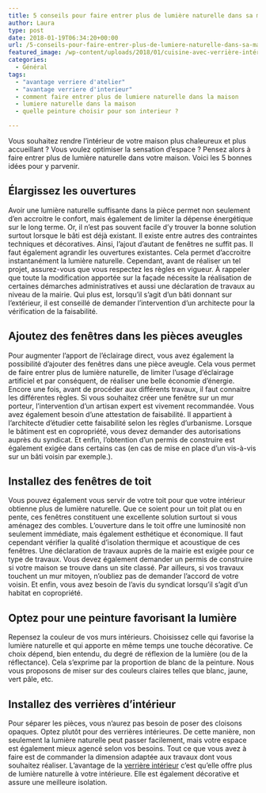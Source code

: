 ```yaml
---
title: 5 conseils pour faire entrer plus de lumière naturelle dans sa maison
author: Laura
type: post
date: 2018-01-19T06:34:20+00:00
url: /5-conseils-pour-faire-entrer-plus-de-lumiere-naturelle-dans-sa-maison/
featured_image: /wp-content/uploads/2018/01/cuisine-avec-verrière-intérieure-cuisine-béton-parquet-massif.jpg
categories:
  - Général
tags:
  - "avantage verriere d'atelier"
  - "avantage verriere d'interieur"
  - comment faire entrer plus de lumiere naturelle dans la maison
  - lumiere naturelle dans la maison
  - quelle peinture choisir pour son interieur ?

---
```

Vous souhaitez rendre l’intérieur de votre maison plus chaleureux et plus accueillant ? Vous voulez optimiser la sensation d’espace ? Pensez alors à faire entrer plus de lumière naturelle dans votre maison. Voici les 5 bonnes idées pour y parvenir.

## Élargissez les ouvertures

Avoir une lumière naturelle suffisante dans la pièce permet non seulement d’en accroitre le confort, mais également de limiter la dépense énergétique sur le long terme. Or, il n’est pas souvent facile d’y trouver la bonne solution surtout lorsque le bâti est déjà existant. Il existe entre autres des contraintes techniques et décoratives. Ainsi, l’ajout d’autant de fenêtres ne suffit pas. Il faut également agrandir les ouvertures existantes. Cela permet d’accroitre instantanément la lumière naturelle. Cependant, avant de réaliser un tel projet, assurez-vous que vous respectez les règles en vigueur. À rappeler que toute la modification apportée sur la façade nécessite la réalisation de certaines démarches administratives et aussi une déclaration de travaux au niveau de la mairie. Qui plus est, lorsqu’il s’agit d’un bâti donnant sur l’extérieur, il est conseillé de demander l’intervention d’un architecte pour la vérification de la faisabilité.

## Ajoutez des fenêtres dans les pièces aveugles

Pour augmenter l’apport de l’éclairage direct, vous avez également la possibilité d’ajouter des fenêtres dans une pièce aveugle. Cela vous permet de faire entrer plus de lumière naturelle, de limiter l’usage d’éclairage artificiel et par conséquent, de réaliser une belle économie d’énergie. Encore une fois, avant de procéder aux différents travaux, il faut connaitre les différentes règles. Si vous souhaitez créer une fenêtre sur un mur porteur, l’intervention d’un artisan expert est vivement recommandée. Vous avez également besoin d’une attestation de faisabilité. Il appartient à l’architecte d’étudier cette faisabilité selon les règles d’urbanisme. Lorsque le bâtiment est en copropriété, vous devez demander des autorisations auprès du syndicat. Et enfin, l’obtention d’un permis de construire est également exigée dans certains cas (en cas de mise en place d’un vis-à-vis sur un bâti voisin par exemple.).

## Installez des fenêtres de toit

Vous pouvez également vous servir de votre toit pour que votre intérieur obtienne plus de lumière naturelle. Que ce soient pour un toit plat ou en pente, ces fenêtres constituent une excellente solution surtout si vous aménagez des combles. L’ouverture dans le toit offre une luminosité non seulement immédiate, mais également esthétique et économique. Il faut cependant vérifier la qualité d’isolation thermique et acoustique de ces fenêtres. Une déclaration de travaux auprès de la mairie est exigée pour ce type de travaux. Vous devez également demander un permis de construire si votre maison se trouve dans un site classé. Par ailleurs, si vos travaux touchent un mur mitoyen, n’oubliez pas de demander l’accord de votre voisin. Et enfin, vous avez besoin de l’avis du syndicat lorsqu’il s’agit d’un habitat en copropriété.

## Optez pour une peinture favorisant la lumière

Repensez la couleur de vos murs intérieurs. Choisissez celle qui favorise la lumière naturelle et qui apporte en même temps une touche décorative. Ce choix dépend, bien entendu, du degré de réflexion de la lumière (ou de la réflectance). Cela s&#8217;exprime par la proportion de blanc de la peinture. Nous vous proposons de miser sur des couleurs claires telles que blanc, jaune, vert pâle, etc.

## Installez des verrières d&#8217;intérieur

Pour séparer les pièces, vous n’aurez pas besoin de poser des cloisons opaques. Optez plutôt pour des verrières intérieures. De cette manière, non seulement la lumière naturelle peut passer facilement, mais votre espace est également mieux agencé selon vos besoins. Tout ce que vous avez à faire est de commander la dimension adaptée aux travaux dont vous souhaitez réaliser. L’avantage de la [verrière intérieur][1] c’est qu’elle offre plus de lumière naturelle à votre intérieure. Elle est également décorative et assure une meilleure isolation.

 [1]: https://www.mistermenuiserie.com/verriere-d-interieur.html